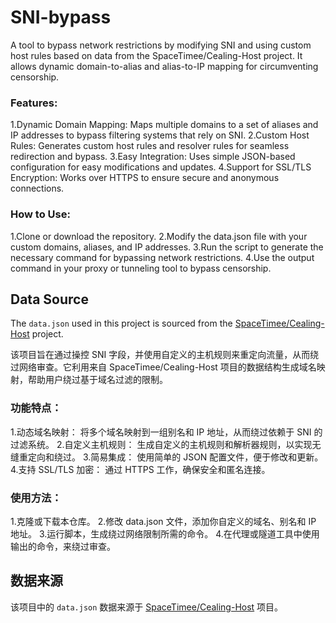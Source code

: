 # SNI-bypass
A tool to bypass network restrictions by modifying SNI and using custom host rules based on data from the SpaceTimee/Cealing-Host project. It allows dynamic domain-to-alias and alias-to-IP mapping for circumventing censorship.

### Features:
1.Dynamic Domain Mapping: Maps multiple domains to a set of aliases and IP addresses to bypass filtering systems that rely on SNI.
2.Custom Host Rules: Generates custom host rules and resolver rules for seamless redirection and bypass.
3.Easy Integration: Uses simple JSON-based configuration for easy modifications and updates.
4.Support for SSL/TLS Encryption: Works over HTTPS to ensure secure and anonymous connections.
### How to Use:
1.Clone or download the repository.
2.Modify the data.json file with your custom domains, aliases, and IP addresses.
3.Run the script to generate the necessary command for bypassing network restrictions.
4.Use the output command in your proxy or tunneling tool to bypass censorship.

## Data Source

The `data.json` used in this project is sourced from the [SpaceTimee/Cealing-Host](https://github.com/SpaceTimee/Cealing-Host) project.

该项目旨在通过操控 SNI 字段，并使用自定义的主机规则来重定向流量，从而绕过网络审查。它利用来自 SpaceTimee/Cealing-Host 项目的数据结构生成域名映射，帮助用户绕过基于域名过滤的限制。

### 功能特点：
1.动态域名映射： 将多个域名映射到一组别名和 IP 地址，从而绕过依赖于 SNI 的过滤系统。
2.自定义主机规则： 生成自定义的主机规则和解析器规则，以实现无缝重定向和绕过。
3.简易集成： 使用简单的 JSON 配置文件，便于修改和更新。
4.支持 SSL/TLS 加密： 通过 HTTPS 工作，确保安全和匿名连接。
### 使用方法：
1.克隆或下载本仓库。
2.修改 data.json 文件，添加你自定义的域名、别名和 IP 地址。
3.运行脚本，生成绕过网络限制所需的命令。
4.在代理或隧道工具中使用输出的命令，来绕过审查。

## 数据来源

该项目中的 `data.json` 数据来源于 [SpaceTimee/Cealing-Host](https://github.com/SpaceTimee/Cealing-Host) 项目。
